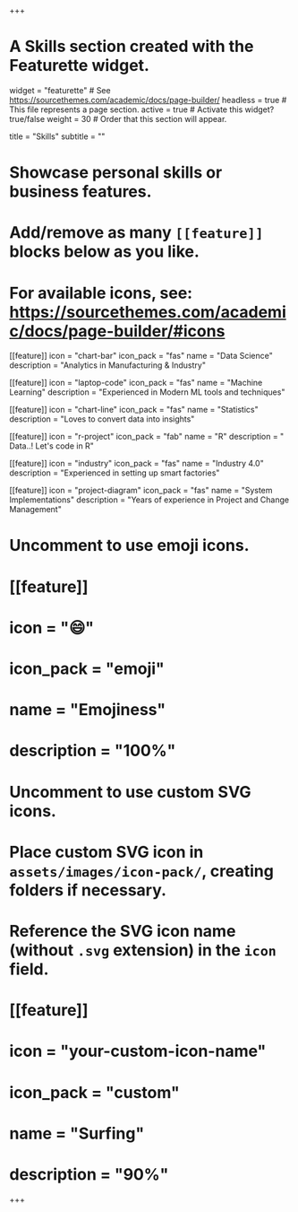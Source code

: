 +++
# A Skills section created with the Featurette widget.
widget = "featurette"  # See https://sourcethemes.com/academic/docs/page-builder/
headless = true  # This file represents a page section.
active = true  # Activate this widget? true/false
weight = 30  # Order that this section will appear.

title = "Skills"
subtitle = ""

# Showcase personal skills or business features.
# 
# Add/remove as many `[[feature]]` blocks below as you like.
# 
# For available icons, see: https://sourcethemes.com/academic/docs/page-builder/#icons

[[feature]]
  icon = "chart-bar"
  icon_pack = "fas"
  name = "Data Science"
  description = "Analytics in Manufacturing & Industry"
  
[[feature]]
  icon = "laptop-code"
  icon_pack = "fas"
  name = "Machine Learning"
  description = "Experienced in Modern ML tools and techniques"  

[[feature]]
  icon = "chart-line"
  icon_pack = "fas"
  name = "Statistics"
  description = "Loves to convert data into insights"  

[[feature]]
  icon = "r-project"
  icon_pack = "fab"
  name = "R"
  description = " Data..! Let's code in R"
  
[[feature]]
  icon = "industry"
  icon_pack = "fas"
  name = "Industry 4.0"
  description = "Experienced in setting up smart factories"
  
[[feature]]
  icon = "project-diagram"
  icon_pack = "fas"
  name = "System Implementations"
  description = "Years of experience in Project and Change Management"

# Uncomment to use emoji icons.
# [[feature]]
#  icon = ":smile:"
#  icon_pack = "emoji"
#  name = "Emojiness"
#  description = "100%"  

# Uncomment to use custom SVG icons.
# Place custom SVG icon in `assets/images/icon-pack/`, creating folders if necessary.
# Reference the SVG icon name (without `.svg` extension) in the `icon` field.
# [[feature]]
#  icon = "your-custom-icon-name"
#  icon_pack = "custom"
#  name = "Surfing"
#  description = "90%"

+++

